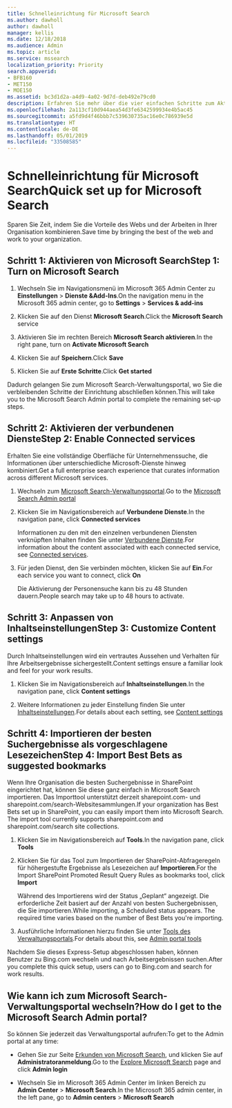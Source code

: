 ```yaml
---
title: Schnelleinrichtung für Microsoft Search
ms.author: dawholl
author: dawholl
manager: kellis
ms.date: 12/18/2018
ms.audience: Admin
ms.topic: article
ms.service: mssearch
localization_priority: Priority
search.appverid:
- BFB160
- MET150
- MOE150
ms.assetid: bc3d1d2a-a4d9-4a02-9d7d-deb492e79cd0
description: Erfahren Sie mehr über die vier einfachen Schritte zum Aktivieren und Verwenden von Microsoft Search.
ms.openlocfilehash: 2a113cf10d944aea54d3fe6342599934e4b5ac45
ms.sourcegitcommit: a5fd9d4f46bbb7c539630735ac16e0c786939e5d
ms.translationtype: HT
ms.contentlocale: de-DE
ms.lasthandoff: 05/01/2019
ms.locfileid: "33508585"
---
```

# <a name="quick-set-up-for-microsoft-search"></a><span data-ttu-id="78a51-103">Schnelleinrichtung für Microsoft Search</span><span class="sxs-lookup"><span data-stu-id="78a51-103">Quick set up for Microsoft Search</span></span>

<span data-ttu-id="78a51-104">Sparen Sie Zeit, indem Sie die Vorteile des Webs und der Arbeiten in Ihrer Organisation kombinieren.</span><span class="sxs-lookup"><span data-stu-id="78a51-104">Save time by bringing the best of the web and work to your organization.</span></span>
  
## <a name="step-1-turn-on-microsoft-search"></a><span data-ttu-id="78a51-105">Schritt 1: Aktivieren von Microsoft Search</span><span class="sxs-lookup"><span data-stu-id="78a51-105">Step 1: Turn on Microsoft Search</span></span>

1. <span data-ttu-id="78a51-106">Wechseln Sie im Navigationsmenü im Microsoft 365 Admin Center zu **Einstellungen** \> **Dienste &amp;Add-Ins**.</span><span class="sxs-lookup"><span data-stu-id="78a51-106">On the navigation menu in the Microsoft 365 admin center, go to **Settings** \> **Services &amp; add-ins**</span></span>
    
2. <span data-ttu-id="78a51-107">Klicken Sie auf den Dienst **Microsoft Search**.</span><span class="sxs-lookup"><span data-stu-id="78a51-107">Click the **Microsoft Search** service</span></span> 
    
3. <span data-ttu-id="78a51-108">Aktivieren Sie im rechten Bereich **Microsoft Search aktivieren**.</span><span class="sxs-lookup"><span data-stu-id="78a51-108">In the right pane, turn on **Activate Microsoft Search**</span></span>
    
4. <span data-ttu-id="78a51-109">Klicken Sie auf **Speichern**.</span><span class="sxs-lookup"><span data-stu-id="78a51-109">Click **Save**</span></span>
    
5. <span data-ttu-id="78a51-110">Klicken Sie auf **Erste Schritte**.</span><span class="sxs-lookup"><span data-stu-id="78a51-110">Click **Get started**</span></span>
  
<span data-ttu-id="78a51-111">Dadurch gelangen Sie zum Microsoft Search-Verwaltungsportal, wo Sie die verbleibenden Schritte der Einrichtung abschließen können.</span><span class="sxs-lookup"><span data-stu-id="78a51-111">This will take you to the Microsoft Search Admin portal to complete the remaining set-up steps.</span></span>
    
## <a name="step-2-enable-connected-services"></a><span data-ttu-id="78a51-112">Schritt 2: Aktivieren der verbundenen Dienste</span><span class="sxs-lookup"><span data-stu-id="78a51-112">Step 2: Enable Connected services</span></span>

<span data-ttu-id="78a51-113">Erhalten Sie eine vollständige Oberfläche für Unternehmenssuche, die Informationen über unterschiedliche Microsoft-Dienste hinweg kombiniert.</span><span class="sxs-lookup"><span data-stu-id="78a51-113">Get a full enterprise search experience that curates information across different Microsoft services.</span></span>
  
1. <span data-ttu-id="78a51-114">Wechseln zum [Microsoft Search-Verwaltungsportal](https://www.bingforbusiness.com/admin).</span><span class="sxs-lookup"><span data-stu-id="78a51-114">Go to the [Microsoft Search Admin portal](https://www.bingforbusiness.com/admin)</span></span>
    
2. <span data-ttu-id="78a51-115">Klicken Sie im Navigationsbereich auf **Verbundene Dienste**.</span><span class="sxs-lookup"><span data-stu-id="78a51-115">In the navigation pane, click **Connected services**</span></span>
    
    <span data-ttu-id="78a51-116">Informationen zu den mit den einzelnen verbundenen Diensten verknüpften Inhalten finden Sie unter [Verbundene Dienste](connected-services.md).</span><span class="sxs-lookup"><span data-stu-id="78a51-116">For information about the content associated with each connected service, see [Connected services](connected-services.md).</span></span>
    
3. <span data-ttu-id="78a51-117">Für jeden Dienst, den Sie verbinden möchten, klicken Sie auf **Ein**.</span><span class="sxs-lookup"><span data-stu-id="78a51-117">For each service you want to connect, click **On**</span></span>
    
    <span data-ttu-id="78a51-118">Die Aktivierung der Personensuche kann bis zu 48 Stunden dauern.</span><span class="sxs-lookup"><span data-stu-id="78a51-118">People search may take up to 48 hours to activate.</span></span>
    
## <a name="step-3-customize-content-settings"></a><span data-ttu-id="78a51-119">Schritt 3: Anpassen von Inhaltseinstellungen</span><span class="sxs-lookup"><span data-stu-id="78a51-119">Step 3: Customize Content settings</span></span>

<span data-ttu-id="78a51-120">Durch Inhaltseinstellungen wird ein vertrautes Aussehen und Verhalten für Ihre Arbeitsergebnisse sichergestellt.</span><span class="sxs-lookup"><span data-stu-id="78a51-120">Content settings ensure a familiar look and feel for your work results.</span></span> 
  
1. <span data-ttu-id="78a51-121">Klicken Sie im Navigationsbereich auf **Inhaltseinstellungen**.</span><span class="sxs-lookup"><span data-stu-id="78a51-121">In the navigation pane, click **Content settings**</span></span>
    
2. <span data-ttu-id="78a51-122">Weitere Informationen zu jeder Einstellung finden Sie unter [Inhaltseinstellungen](content-settings.md).</span><span class="sxs-lookup"><span data-stu-id="78a51-122">For details about each setting, see [Content settings](content-settings.md)</span></span>
    
## <a name="step-4-import-best-bets-as-suggested-bookmarks"></a><span data-ttu-id="78a51-123">Schritt 4: Importieren der besten Suchergebnisse als vorgeschlagene Lesezeichen</span><span class="sxs-lookup"><span data-stu-id="78a51-123">Step 4: Import Best Bets as suggested bookmarks</span></span>

<span data-ttu-id="78a51-p101">Wenn Ihre Organisation die besten Suchergebnisse in SharePoint eingerichtet hat, können Sie diese ganz einfach in Microsoft Search importieren. Das Importtool unterstützt derzeit sharepoint.com- und sharepoint.com/search-Websitesammlungen.</span><span class="sxs-lookup"><span data-stu-id="78a51-p101">If your organization has Best Bets set up in SharePoint, you can easily import them into Microsoft Search. The import tool currently supports sharepoint.com and sharepoint.com/search site collections.</span></span> 
  
1. <span data-ttu-id="78a51-126">Klicken Sie im Navigationsbereich auf **Tools**.</span><span class="sxs-lookup"><span data-stu-id="78a51-126">In the navigation pane, click **Tools**</span></span>
    
2. <span data-ttu-id="78a51-127">Klicken Sie für das Tool zum Importieren der SharePoint-Abfrageregeln für höhergestufte Ergebnisse als Lesezeichen auf **Importieren**.</span><span class="sxs-lookup"><span data-stu-id="78a51-127">For the Import SharePoint Promoted Result Query Rules as bookmarks tool, click **Import**</span></span>
    
    <span data-ttu-id="78a51-p102">Während des Importierens wird der Status „Geplant“ angezeigt. Die erforderliche Zeit basiert auf der Anzahl von besten Suchergebnissen, die Sie importieren.</span><span class="sxs-lookup"><span data-stu-id="78a51-p102">While importing, a Scheduled status appears. The required time varies based on the number of Best Bets you're importing.</span></span>
    
3. <span data-ttu-id="78a51-130">Ausführliche Informationen hierzu finden Sie unter [Tools des Verwaltungsportals](admin-portal-tools.md).</span><span class="sxs-lookup"><span data-stu-id="78a51-130">For details about this, see [Admin portal tools](admin-portal-tools.md)</span></span>
    
<span data-ttu-id="78a51-131">Nachdem Sie dieses Express-Setup abgeschlossen haben, können Benutzer zu Bing.com wechseln und nach Arbeitsergebnissen suchen.</span><span class="sxs-lookup"><span data-stu-id="78a51-131">After you complete this quick setup, users can go to Bing.com and search for work results.</span></span> 
  
## <a name="how-do-i-get-to-the-microsoft-search-admin-portal"></a><span data-ttu-id="78a51-132">Wie kann ich zum Microsoft Search-Verwaltungsportal wechseln?</span><span class="sxs-lookup"><span data-stu-id="78a51-132">How do I get to the Microsoft Search Admin portal?</span></span>

<span data-ttu-id="78a51-133">So können Sie jederzeit das Verwaltungsportal aufrufen:</span><span class="sxs-lookup"><span data-stu-id="78a51-133">To get to the Admin portal at any time:</span></span>
  
- <span data-ttu-id="78a51-134">Gehen Sie zur Seite [Erkunden von Microsoft Search](https://www.bing.com/business/explore), und klicken Sie auf **Administratoranmeldung**.</span><span class="sxs-lookup"><span data-stu-id="78a51-134">Go to the [Explore Microsoft Search](https://www.bing.com/business/explore) page and click **Admin login**</span></span>
    
- <span data-ttu-id="78a51-135">Wechseln Sie im Microsoft 365 Admin Center im linken Bereich zu **Admin Center** \> **Microsoft Search**.</span><span class="sxs-lookup"><span data-stu-id="78a51-135">In the Microsoft 365 admin center, in the left pane, go to **Admin centers** \> **Microsoft Search**</span></span>

  

